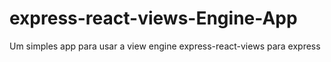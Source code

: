 # express-react-views-Engine-App
Um simples app para usar a view engine express-react-views para express
